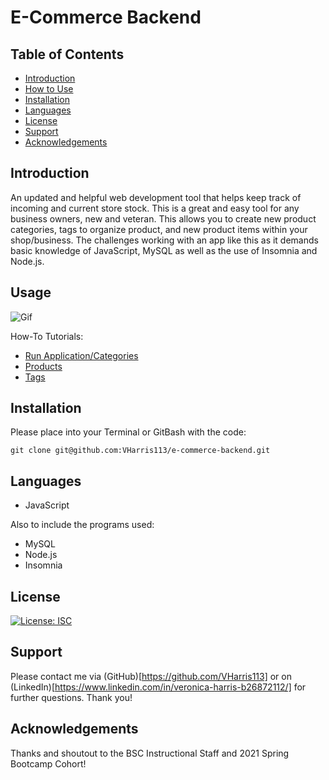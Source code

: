 # E-Commerce Backend
## Table of Contents
- [Introduction](#introduction)
- [How to Use](#usage)
- [Installation](#installation)
- [Languages](#language)
- [License](#license)
- [Support](#support)
- [Acknowledgements](#acknowledgements)

## Introduction
An updated and helpful web development tool that helps keep track of incoming and current store stock. This is a great and easy tool for any business owners, new and veteran. This allows you to create new product categories, tags to organize product, and new product items within your shop/business. The challenges working with an app like this as it demands basic knowledge of JavaScript, MySQL as well as the use of Insomnia and Node.js.

## Usage
![Gif](https://github.com/VHarris113/e-commerce-backend/blob/4436840fcb1d730e7ae8b1ba2927ddd19ecaf8aa/assets/ecommerce1.gif)

How-To Tutorials:
- [Run Application/Categories](https://drive.google.com/file/d/1Q3-7idmpgL-xOz1k_GtgPK0-HML40KgG/view)
- [Products](https://drive.google.com/file/d/1uRr54tHcau4huY4JiYahEpR4BR46e1yg/view)
- [Tags](https://drive.google.com/file/d/1Ko_kHdVJ9PhLNrOscU9DmLI3YheiVUk2/view)
## Installation

Please place into your Terminal or GitBash with the code:

`git clone git@github.com:VHarris113/e-commerce-backend.git`

## Languages
- JavaScript

Also to include the programs used:
- MySQL
- Node.js
- Insomnia

## License
[![License: ISC](https://img.shields.io/badge/License-ISC-blue.svg)](https://opensource.org/licenses/ISC)

## Support
Please contact me via (GitHub)[https://github.com/VHarris113] or on (LinkedIn)[https://www.linkedin.com/in/veronica-harris-b26872112/] for further questions. Thank you!
## Acknowledgements
Thanks and shoutout to the BSC Instructional Staff and 2021 Spring Bootcamp Cohort!